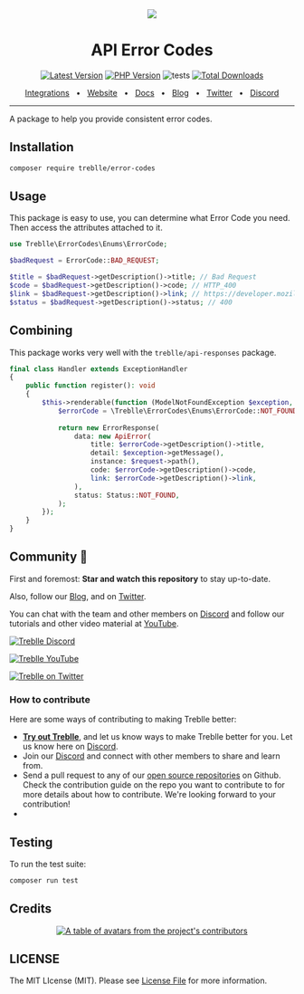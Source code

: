 <div align="center">
  <img src="https://github.com/user-attachments/assets/79cc2c4f-ce38-4bac-b7f3-acb8bcb0f16d"/>
</div>
<div align="center">

# API Error Codes

<!-- BADGES_START -->
[![Latest Version][badge-release]][packagist]
[![PHP Version][badge-php]][php]
![tests](https://github.com/treblle/error-codes/workflows/tests/badge.svg)
[![Total Downloads][badge-downloads]][downloads]

[badge-release]: https://img.shields.io/packagist/v/treblle/error-codes.svg?style=flat-square&label=release
[badge-php]: https://img.shields.io/packagist/php-v/treblle/error-codes.svg?style=flat-square
[badge-downloads]: https://img.shields.io/packagist/dt/treblle/error-codes.svg?style=flat-square&colorB=mediumvioletred

[packagist]: https://packagist.org/packages/treblle/error-codes
[php]: https://php.net
[downloads]: https://packagist.org/packages/treblle/error-codes
<!-- BADGES_END -->

<a href="https://docs.treblle.com/en/integrations" target="_blank">Integrations</a>
<span>&nbsp;&nbsp;•&nbsp;&nbsp;</span>
<a href="http://treblle.com/" target="_blank">Website</a>
<span>&nbsp;&nbsp;•&nbsp;&nbsp;</span>
<a href="https://docs.treblle.com" target="_blank">Docs</a>
<span>&nbsp;&nbsp;•&nbsp;&nbsp;</span>
<a href="https://blog.treblle.com" target="_blank">Blog</a>
<span>&nbsp;&nbsp;•&nbsp;&nbsp;</span>
<a href="https://twitter.com/treblleapi" target="_blank">Twitter</a>
<span>&nbsp;&nbsp;•&nbsp;&nbsp;</span>
<a href="https://treblle.com/chat" target="_blank">Discord</a>
<br />

  <hr />
</div>

A package to help you provide consistent error codes.

## Installation

```bash
composer require treblle/error-codes
```

## Usage

This package is easy to use, you can determine what Error Code you need. Then access the attributes attached to it.

```php
use Treblle\ErrorCodes\Enums\ErrorCode;

$badRequest = ErrorCode::BAD_REQUEST;

$title = $badRequest->getDescription()->title; // Bad Request
$code = $badRequest->getDescription()->code; // HTTP_400
$link = $badRequest->getDescription()->link; // https://developer.mozilla.org/en-US/docs/Web/HTTP/Status/400
$status = $badRequest->getDescription()->status; // 400
```

## Combining

This package works very well with the `treblle/api-responses` package.

```php
final class Handler extends ExceptionHandler
{
    public function register(): void
    {
        $this->renderable(function (ModelNotFoundException $exception, Request $request) {
            $errorCode = \Treblle\ErrorCodes\Enums\ErrorCode::NOT_FOUND;
            
            return new ErrorResponse(
                data: new ApiError(
                    title: $errorCode->getDescription()->title,
                    detail: $exception->getMessage(),
                    instance: $request->path(),
                    code: $errorCode->getDescription()->code,
                    link: $errorCode->getDescription()->link,
                ),
                status: Status::NOT_FOUND,
            );
        });
    }
}
```

## Community 💙

First and foremost: **Star and watch this repository** to stay up-to-date.

Also, follow our [Blog](https://blog.treblle.com), and on [Twitter](https://twitter.com/treblleapi).

You can chat with the team and other members on [Discord](https://treblle.com/chat) and follow our tutorials and other video material at [YouTube](https://youtube.com/@treblle).

[![Treblle Discord](https://img.shields.io/badge/Treblle%20Discord-Join%20our%20Discord-F3F5FC?labelColor=7289DA&style=for-the-badge&logo=discord&logoColor=F3F5FC&link=https://treblle.com/chat)](https://treblle.com/chat)

[![Treblle YouTube](https://img.shields.io/badge/Treblle%20YouTube-Subscribe%20on%20YouTube-F3F5FC?labelColor=c4302b&style=for-the-badge&logo=YouTube&logoColor=F3F5FC&link=https://youtube.com/@treblle)](https://youtube.com/@treblle)

[![Treblle on Twitter](https://img.shields.io/badge/Treblle%20on%20Twitter-Follow%20Us-F3F5FC?labelColor=1DA1F2&style=for-the-badge&logo=Twitter&logoColor=F3F5FC&link=https://twitter.com/treblleapi)](https://twitter.com/treblleapi)

### How to contribute

Here are some ways of contributing to making Treblle better:

- **[Try out Treblle](https://docs.treblle.com/en/introduction#getting-started)**, and let us know ways to make Treblle better for you. Let us know here on [Discord](https://treblle.com/chat).
- Join our [Discord](https://treblle.com/chat) and connect with other members to share and learn from.
- Send a pull request to any of our [open source repositories](https://github.com/Treblle) on Github. Check the contribution guide on the repo you want to contribute to for more details about how to contribute. We're looking forward to your contribution!
-
## Testing

To run the test suite:

```bash
composer run test
```

## Credits

<a href="https://github.com/Treblle/error-codes/graphs/contributors">
  <p align="center">
    <img  src="https://contrib.rocks/image?repo=Treblle/error-codes" alt="A table of avatars from the project's contributors" />
  </p>
</a>

## LICENSE

The MIT LIcense (MIT). Please see [License File](./LICENSE) for more information.
